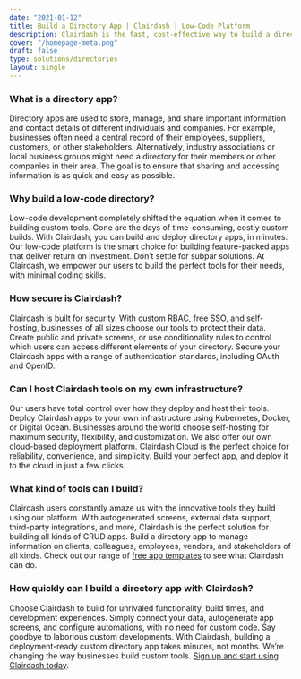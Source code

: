 ```yaml
---
date: "2021-01-12"
title: Build a Directory App | Clairdash | Low-Code Platform
description: Clairdash is the fast, cost-effective way to build a directory app. Use our free low-code platform to build custom tools in as little as five minutes.
cover: "/homepage-meta.png"
draft: false
type: solutions/directories
layout: single
---
```


### What is a directory app?
Directory apps are used to store, manage, and share important information and contact details of different individuals and companies. For example, businesses often need a central record of their employees, suppliers, customers, or other stakeholders. Alternatively, industry associations or local business groups might need a directory for their members or other companies in their area. The goal is to ensure that sharing and accessing information is as quick and easy as possible.

### Why build a low-code directory?
Low-code development completely shifted the equation when it comes to building custom tools. Gone are the days of time-consuming, costly custom builds. With Clairdash, you can build and deploy directory apps, in minutes. Our low-code platform is the smart choice for building feature-packed apps that deliver return on investment. Don’t settle for subpar solutions. At Clairdash, we empower our users to build the perfect tools for their needs, with minimal coding skills.

### How secure is Clairdash?
Clairdash is built for security. With custom RBAC, free SSO, and self-hosting, businesses of all sizes choose our tools to protect their data. Create public and private screens, or use conditionality rules to control which users can access different elements of your directory. Secure your Clairdash apps with a range of authentication standards, including OAuth and OpenID.

### Can I host Clairdash tools on my own infrastructure?
Our users have total control over how they deploy and host their tools. Deploy Clairdash apps to your own infrastructure using Kubernetes, Docker, or Digital Ocean. Businesses around the world choose self-hosting for maximum security, flexibility, and customization. We also offer our own cloud-based deployment platform. Clairdash Cloud is the perfect choice for reliability, convenience, and simplicity. Build your perfect app, and deploy it to the cloud in just a few clicks.

### What kind of tools can I build?
Clairdash users constantly amaze us with the innovative tools they build using our platform. With autogenerated screens, external data support, third-party integrations, and more, Clairdash is the perfect solution for building all kinds of CRUD apps. Build a directory app to manage information on clients, colleagues, employees, vendors, and stakeholders of all kinds.
Check out our range of [free app templates](https://clairdash.com/templates/) to see what Clairdash can do.


### How quickly can I build a directory app with Clairdash?
Choose Clairdash to build for unrivaled functionality, build times, and development experiences. Simply connect your data, autogenerate app screens, and configure automations, with no need for custom code. Say goodbye to laborious custom developments. With Clairdash, building a deployment-ready custom directory app takes minutes, not months. We’re changing the way businesses build custom tools. [Sign up and start using Clairdash today](https://account.clairdash.app/register).